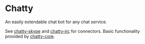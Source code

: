 Chatty
======
An easily extendable chat bot for any chat service.

See [chatty-skype](https://github.com/bogeymanEST/chatty-skype) and [chatty-irc](https://github.com/bogeymanEST/chatty-irc) for connectors.
Basic functionality provided by [chatty-core](https://github.com/bogeymanEST/chatty-core).
